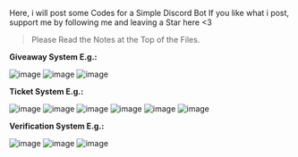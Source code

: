 Here, i will post some Codes for a Simple Discord Bot 
If you like what i post, support me by following me and leaving a Star here <3

> Please Read the Notes at the Top of the Files.

**Giveaway System E.g.:**


![image](https://user-images.githubusercontent.com/106920457/215776351-2163c8ea-2650-48fe-b49a-2dab82c2f89a.png)
![image](https://user-images.githubusercontent.com/106920457/215776360-197cb52b-adc9-4130-aa8c-2829042cfce3.png)
![image](https://user-images.githubusercontent.com/106920457/215776362-4e307050-6be0-4254-a953-e81b2d38c033.png)



**Ticket System E.g.:**


![image](https://user-images.githubusercontent.com/106920457/215776644-7d869759-df31-492d-9f53-ef067175e54f.png)
![image](https://user-images.githubusercontent.com/106920457/215776654-8648beed-2437-4456-81d7-9a0901f8cecf.png)
![image](https://user-images.githubusercontent.com/106920457/215776658-67008f70-4606-485e-84f4-d04bc7850217.png)
![image](https://user-images.githubusercontent.com/106920457/215776660-1331b236-3fc2-4660-98f8-8099ef8a3037.png)
![image](https://user-images.githubusercontent.com/106920457/215776669-8de0e679-68a8-491e-af76-913bdc85311f.png)
![image](https://user-images.githubusercontent.com/106920457/215776670-e3cb38a0-9666-4e76-bf32-479ab2fec2b4.png)


**Verification System E.g.:**


![image](https://user-images.githubusercontent.com/106920457/215776848-39bd20ec-7496-4321-be09-50e5a6c2a42e.png)
![image](https://user-images.githubusercontent.com/106920457/215776857-5e32b7f3-2181-473e-bf9e-2cbaff3c2a86.png)
![image](https://user-images.githubusercontent.com/106920457/215776860-7f0d8baa-1f99-41e1-bf5f-068da949fa49.png)
